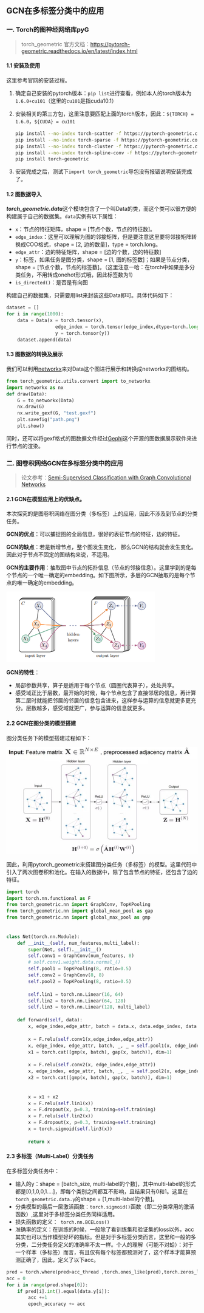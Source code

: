 ## GCN在多标签分类中的应用

### 一.  Torch的图神经网络库pyG

>  torch_geometric 官方文档：https://pytorch-geometric.readthedocs.io/en/latest/index.html

#### 1.1 安装及使用

这里参考官网的安装过程。

1. 确定自己安装的pytorch版本：`pip list`进行查看，例如本人的torch版本为`1.6.0+cu101`（这里的`cu101`是指cuda10.1）

2. 安装相关的第三方包，这里注意要匹配上面的torch版本，因此：`${TORCH} = 1.6.0`，`${CUDA} = cu101`

   ```bash
   pip install --no-index torch-scatter -f https://pytorch-geometric.com/whl/torch-${TORCH}+${CUDA}.html
   pip install --no-index torch-sparse -f https://pytorch-geometric.com/whl/torch-${TORCH}+${CUDA}.html
   pip install --no-index torch-cluster -f https://pytorch-geometric.com/whl/torch-${TORCH}+${CUDA}.html
   pip install --no-index torch-spline-conv -f https://pytorch-geometric.com/whl/torch-${TORCH}+${CUDA}.html
   pip install torch-geometric
   ```

3. 安装完成之后，测试下`import torch_geometric`导包没有报错说明安装完成了。

#### 1.2 图数据导入

***torch_geometric.data***这个模块包含了一个叫Data的类，而这个类可以很方便的构建属于自己的数据集。`data`实例有以下属性：

* `x`：节点的特征矩阵，shape = [节点个数，节点的特征数]。
* `edge_index`：这里可以理解为图的邻接矩阵，但是要注意这里要将邻接矩阵转换成COO格式，shape = [2, 边的数量]，type = torch.long。
* `edge_attr`：边的特征矩阵，shape = [边的个数，边的特征数]
* `y`：标签，如果任务是图分类，shape = [1, 图的标签数]；如果是节点分类，shape = [节点个数，节点的标签数]。（这里注意一哈：在torch中如果是多分类任务，不用转成onehot形式哦，因此标签数为1）
* `is_directed()`：是否是有向图

构建自己的数据集，只需要用list来封装这些Data即可。具体代码如下：

```python
dataset = []
for i in range(1000):
	data = Data(x = torch.tensor(x),
             	  edge_index = torch.tensor(edge_index,dtype=torch.long),                         							  edge_attr=torch.tensor(edge_attr),
             	  y = torch.tensor(y))
	dataset.append(data)
```

#### 1.3 图数据的转换及展示

我们可以利用[networkx](https://pypi.org/project/networkx/)来对Data这个图进行展示和转换成networkx的图结构。

```python
from torch_geometric.utils.convert import to_networkx
import networkx as nx
def draw(Data):
    G = to_networkx(Data)
    nx.draw(G)
    nx.write_gexf(G, "test.gexf")
    plt.savefig("path.png")
    plt.show()
```

同时，还可以将gexf格式的图数据文件经过[Gephi](https://gephi.org/users/download/)这个开源的图数据展示软件来进行节点的渲染。

### 二. 图卷积网络GCN在多标签分类中的应用

> 论文参考：[Semi-Supervised Classification with Graph Convolutional Networks](https://arxiv.org/abs/1609.02907)

#### 2.1 GCN在模型应用上的优缺点。

本次探究的是图卷积网络在图分类（多标签）上的应用，因此不涉及到节点的分类任务。

**GCN的优点**：可以捕捉图的全局信息，很好的表征节点的特征，边的特征。

**GCN的缺点**：若是新增节点，整个图发生变化， 那么GCN的结构就会发生变化。因此对于节点不固定的图结构来说，不适用。

**GCN的主要作用**：抽取图中节点的拓扑信息（节点的邻接信息）。这里学到的是每个节点的一个唯一确定的embedding。如下图所示，多层的GCN抽取的是每个节点的唯一确定的embedding。

![node](pic/3.png)

**GCN的特性**：

* 局部参数共享，算子是适用于每个节点（圆圈代表算子），处处共享。
* 感受域正比于层数，最开始的时候，每个节点包含了直接邻居的信息，再计算第二层时就能把邻居的邻居的信息包含进来，这样参与运算的信息就更多更充分。层数越多，感受域就更广，参与运算的信息就更多。

#### 2.2 GCN在图分类的模型搭建

图分类任务下的模型搭建过程如下：

![gcn](pic/gcn.jpg)

因此，利用pytorch_geometric来搭建图分类任务（多标签）的模型。这里代码中引入了两次图卷积和池化。在输入的数据中，除了包含节点的特征，还包含了边的特征。

```python
import torch
import torch.nn.functional as F
from torch_geometric.nn import GraphConv, TopKPooling
from torch_geometric.nn import global_mean_pool as gap
from torch_geometric.nn import global_max_pool as gmp


class Net(torch.nn.Module):
    def __init__(self, num_features,multi_label):
        super(Net, self).__init__()
        self.conv1 = GraphConv(num_features, 8)
        # self.conv1.weight.data.normal_()
        self.pool1 = TopKPooling(8, ratio=0.5)
        self.conv2 = GraphConv(8, 8)
        self.pool2 = TopKPooling(8, ratio=0.5)

        self.lin1 = torch.nn.Linear(16, 64)
        self.lin2 = torch.nn.Linear(64, 128)
        self.lin3 = torch.nn.Linear(128, multi_label)

    def forward(self, data):
        x, edge_index,edge_attr, batch = data.x, data.edge_index, data.edge_attr,data.batch

        x = F.relu(self.conv1(x,edge_index,edge_attr))
        x, edge_index, edge_attr, batch, _, _ = self.pool1(x, edge_index, edge_attr, batch)
        x1 = torch.cat([gmp(x, batch), gap(x, batch)], dim=1)

        x = F.relu(self.conv2(x, edge_index,edge_attr))
        x, edge_index, edge_attr, batch, _, _ = self.pool2(x, edge_index, edge_attr, batch)
        x2 = torch.cat([gmp(x, batch), gap(x, batch)], dim=1)


        x = x1 + x2
        x = F.relu(self.lin1(x))
        x = F.dropout(x, p=0.3, training=self.training)
        x = F.relu(self.lin2(x))
        x = F.dropout(x, p=0.3, training=self.training)
        x = torch.sigmoid(self.lin3(x))

        return x
```

#### 2.3 多标签（Multi-Label）分类任务

在多标签分类任务中：

* 输入的y：shape = [batch_size, multi-label的个数]，其中multi-label的形式都是[0,1,0,0,1....]，即每个类别之间都互不影响，且结果只有0和1。这里在`torch_geometric.data.y`的shape = [1,multi-label的个数]。
* 分类模型的最后一层激活函数：`torch.sigmoid()`函数（即二分类常用的激活函数）,这里对于多标签分类任务同样适用。
* 损失函数的定义：` torch.nn.BCELoss()`
* 准确率的定义：在训练的时候，一般除了看训练集和验证集的loss以外，acc其实也可以当作模型好坏的指标。但是对于多标签分类而言，这里和一般的多分类，二分类任务定义的准确率不太一样。个人的理解（可能不对蛤）：对于一个样本（多标签）而言，有且仅有每个标签都预测对了，这个样本才能算预测正确了，因此，定义了以下acc。

```python
pred = torch.where(pred>acc_thread ,torch.ones_like(pred),torch.zeros_like(pred))
acc = 0
for i in range(pred.shape[0]):
    if pred[i].int().equal(data.y[i]):
        acc +=1
        epoch_accuracy += acc
```



